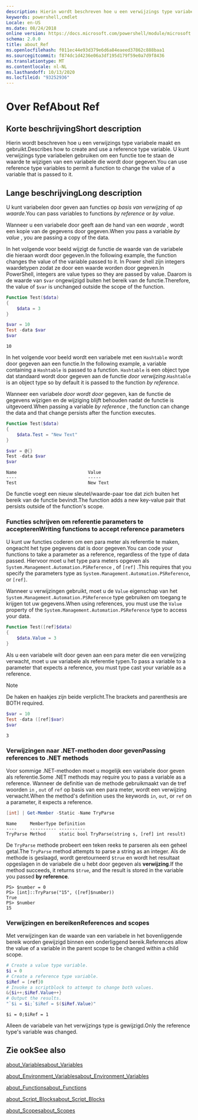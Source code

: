 ```yaml
---
description: Hierin wordt beschreven hoe u een verwijzings type variabele maakt en gebruikt. U kunt verwijzings type variabelen gebruiken om een functie toe te staan de waarde te wijzigen van een variabele die wordt door gegeven.
keywords: powershell,cmdlet
Locale: en-US
ms.date: 08/24/2018
online version: https://docs.microsoft.com/powershell/module/microsoft.powershell.core/about/about_ref?view=powershell-7.1&WT.mc_id=ps-gethelp
schema: 2.0.0
title: about_Ref
ms.openlocfilehash: f011ec44e93d379e6d6a84eaeed37862c888baa1
ms.sourcegitcommit: f874dc1d4236e06a3df195d179f59e0a7d9f8436
ms.translationtype: MT
ms.contentlocale: nl-NL
ms.lasthandoff: 10/13/2020
ms.locfileid: "93252936"
---
```

# <a name="about-ref"></a><span data-ttu-id="5e7f1-105">Over Ref</span><span class="sxs-lookup"><span data-stu-id="5e7f1-105">About Ref</span></span>

## <a name="short-description"></a><span data-ttu-id="5e7f1-106">Korte beschrijving</span><span class="sxs-lookup"><span data-stu-id="5e7f1-106">Short description</span></span>
<span data-ttu-id="5e7f1-107">Hierin wordt beschreven hoe u een verwijzings type variabele maakt en gebruikt.</span><span class="sxs-lookup"><span data-stu-id="5e7f1-107">Describes how to create and use a reference type variable.</span></span> <span data-ttu-id="5e7f1-108">U kunt verwijzings type variabelen gebruiken om een functie toe te staan de waarde te wijzigen van een variabele die wordt door gegeven.</span><span class="sxs-lookup"><span data-stu-id="5e7f1-108">You can use reference type variables to permit a function to change the value of a variable that is passed to it.</span></span>

## <a name="long-description"></a><span data-ttu-id="5e7f1-109">Lange beschrijving</span><span class="sxs-lookup"><span data-stu-id="5e7f1-109">Long description</span></span>

<span data-ttu-id="5e7f1-110">U kunt variabelen door geven aan functies op *basis van verwijzing* of *op waarde*.</span><span class="sxs-lookup"><span data-stu-id="5e7f1-110">You can pass variables to functions *by reference* or *by value*.</span></span>

<span data-ttu-id="5e7f1-111">Wanneer u een variabele door geeft aan de hand van een *waarde* , wordt een kopie van de gegevens door gegeven.</span><span class="sxs-lookup"><span data-stu-id="5e7f1-111">When you pass a variable *by value* , you are passing a copy of the data.</span></span>

<span data-ttu-id="5e7f1-112">In het volgende voor beeld wijzigt de functie de waarde van de variabele die hieraan wordt door gegeven.</span><span class="sxs-lookup"><span data-stu-id="5e7f1-112">In the following example, the function changes the value of the variable passed to it.</span></span> <span data-ttu-id="5e7f1-113">In Power shell zijn integers waardetypen zodat ze door een waarde worden door gegeven.</span><span class="sxs-lookup"><span data-stu-id="5e7f1-113">In PowerShell, integers are value types so they are passed by value.</span></span>
<span data-ttu-id="5e7f1-114">Daarom is de waarde van `$var` ongewijzigd buiten het bereik van de functie.</span><span class="sxs-lookup"><span data-stu-id="5e7f1-114">Therefore, the value of `$var` is unchanged outside the scope of the function.</span></span>

```powershell
Function Test($data)
{
    $data = 3
}

$var = 10
Test -data $var
$var
```

```output
10
```

<span data-ttu-id="5e7f1-115">In het volgende voor beeld wordt een variabele met een `Hashtable` wordt door gegeven aan een functie.</span><span class="sxs-lookup"><span data-stu-id="5e7f1-115">In the following example, a variable containing a `Hashtable` is passed to a function.</span></span> <span data-ttu-id="5e7f1-116">`Hashtable` is een object type dat standaard wordt door gegeven aan de functie *door verwijzing*.</span><span class="sxs-lookup"><span data-stu-id="5e7f1-116">`Hashtable` is an object type so by default it is passed to the function *by reference*.</span></span>

<span data-ttu-id="5e7f1-117">Wanneer een variabele *door wordt door* gegeven, kan de functie de gegevens wijzigen en de wijziging blijft behouden nadat de functie is uitgevoerd.</span><span class="sxs-lookup"><span data-stu-id="5e7f1-117">When passing a variable *by reference* , the function can change the data and that change persists after the function executes.</span></span>

```powershell
Function Test($data)
{
    $data.Test = "New Text"
}

$var = @{}
Test -data $var
$var
```

```output
Name                           Value
----                           -----
Test                           New Text
```

<span data-ttu-id="5e7f1-118">De functie voegt een nieuw sleutel/waarde-paar toe dat zich buiten het bereik van de functie bevindt.</span><span class="sxs-lookup"><span data-stu-id="5e7f1-118">The function adds a new key-value pair that persists outside of the function's scope.</span></span>

### <a name="writing-functions-to-accept-reference-parameters"></a><span data-ttu-id="5e7f1-119">Functies schrijven om referentie parameters te accepteren</span><span class="sxs-lookup"><span data-stu-id="5e7f1-119">Writing functions to accept reference parameters</span></span>

<span data-ttu-id="5e7f1-120">U kunt uw functies coderen om een para meter als referentie te maken, ongeacht het type gegevens dat is door gegeven.</span><span class="sxs-lookup"><span data-stu-id="5e7f1-120">You can code your functions to take a parameter as a reference, regardless of the type of data passed.</span></span> <span data-ttu-id="5e7f1-121">Hiervoor moet u het type para meters opgeven als `System.Management.Automation.PSReference` , of `[ref]` .</span><span class="sxs-lookup"><span data-stu-id="5e7f1-121">This requires that you specify the parameters type as `System.Management.Automation.PSReference`, or `[ref]`.</span></span>

<span data-ttu-id="5e7f1-122">Wanneer u verwijzingen gebruikt, moet u de `Value` eigenschap van het `System.Management.Automation.PSReference` type gebruiken om toegang te krijgen tot uw gegevens.</span><span class="sxs-lookup"><span data-stu-id="5e7f1-122">When using references, you must use the `Value` property of the `System.Management.Automation.PSReference` type to access your data.</span></span>

```powershell
Function Test([ref]$data)
{
    $data.Value = 3
}
```

<span data-ttu-id="5e7f1-123">Als u een variabele wilt door geven aan een para meter die een verwijzing verwacht, moet u uw variabele als referentie typen.</span><span class="sxs-lookup"><span data-stu-id="5e7f1-123">To pass a variable to a parameter that expects a reference, you must type cast your variable as a reference.</span></span>

> [!NOTE]
> <span data-ttu-id="5e7f1-124">De haken en haakjes zijn beide verplicht.</span><span class="sxs-lookup"><span data-stu-id="5e7f1-124">The brackets and parenthesis are BOTH required.</span></span>

```powershell
$var = 10
Test -data ([ref]$var)
$var
```

```output
3
```

### <a name="passing-references-to-net-methods"></a><span data-ttu-id="5e7f1-125">Verwijzingen naar .NET-methoden door geven</span><span class="sxs-lookup"><span data-stu-id="5e7f1-125">Passing references to .NET methods</span></span>

<span data-ttu-id="5e7f1-126">Voor sommige .NET-methoden moet u mogelijk een variabele door geven als referentie.</span><span class="sxs-lookup"><span data-stu-id="5e7f1-126">Some .NET methods may require you to pass a variable as a reference.</span></span> <span data-ttu-id="5e7f1-127">Wanneer de definitie van de methode gebruikmaakt van de tref woorden `in` , `out` of `ref` op basis van een para meter, wordt een verwijzing verwacht.</span><span class="sxs-lookup"><span data-stu-id="5e7f1-127">When the method's definition uses the keywords `in`, `out`, or `ref` on a parameter, it expects a reference.</span></span>

```powershell
[int] | Get-Member -Static -Name TryParse
```

```output
Name     MemberType Definition
----     ---------- ----------
TryParse Method     static bool TryParse(string s, [ref] int result)
```

<span data-ttu-id="5e7f1-128">De `TryParse` methode probeert een teken reeks te parseren als een geheel getal.</span><span class="sxs-lookup"><span data-stu-id="5e7f1-128">The `TryParse` method attempts to parse a string as an integer.</span></span> <span data-ttu-id="5e7f1-129">Als de methode is geslaagd, wordt geretourneerd `$true` en wordt het resultaat opgeslagen in de variabele die u hebt door gegeven als **verwijzing**.</span><span class="sxs-lookup"><span data-stu-id="5e7f1-129">If the method succeeds, it returns `$true`, and the result is stored in the variable you passed **by reference**.</span></span>

```
PS> $number = 0
PS> [int]::TryParse("15", ([ref]$number))
True
PS> $number
15
```

### <a name="references-and-scopes"></a><span data-ttu-id="5e7f1-130">Verwijzingen en bereiken</span><span class="sxs-lookup"><span data-stu-id="5e7f1-130">References and scopes</span></span>

<span data-ttu-id="5e7f1-131">Met verwijzingen kan de waarde van een variabele in het bovenliggende bereik worden gewijzigd binnen een onderliggend bereik.</span><span class="sxs-lookup"><span data-stu-id="5e7f1-131">References allow the value of a variable in the parent scope to be changed within a child scope.</span></span>

```powershell
# Create a value type variable.
$i = 0
# Create a reference type variable.
$iRef = [ref]0
# Invoke a scriptblock to attempt to change both values.
&{$i++;$iRef.Value++}
# Output the results.
"`$i = $i;`$iRef = $($iRef.Value)"
```

```output
$i = 0;$iRef = 1
```

<span data-ttu-id="5e7f1-132">Alleen de variabele van het verwijzings type is gewijzigd.</span><span class="sxs-lookup"><span data-stu-id="5e7f1-132">Only the reference type's variable was changed.</span></span>

## <a name="see-also"></a><span data-ttu-id="5e7f1-133">Zie ook</span><span class="sxs-lookup"><span data-stu-id="5e7f1-133">See also</span></span>

[<span data-ttu-id="5e7f1-134">about_Variables</span><span class="sxs-lookup"><span data-stu-id="5e7f1-134">about_Variables</span></span>](about_Variables.md)

[<span data-ttu-id="5e7f1-135">about_Environment_Variables</span><span class="sxs-lookup"><span data-stu-id="5e7f1-135">about_Environment_Variables</span></span>](about_Environment_Variables.md)

[<span data-ttu-id="5e7f1-136">about_Functions</span><span class="sxs-lookup"><span data-stu-id="5e7f1-136">about_Functions</span></span>](about_Functions.md)

[<span data-ttu-id="5e7f1-137">about_Script_Blocks</span><span class="sxs-lookup"><span data-stu-id="5e7f1-137">about_Script_Blocks</span></span>](about_Script_Blocks.md)

[<span data-ttu-id="5e7f1-138">about_Scopes</span><span class="sxs-lookup"><span data-stu-id="5e7f1-138">about_Scopes</span></span>](about_scopes.md)

